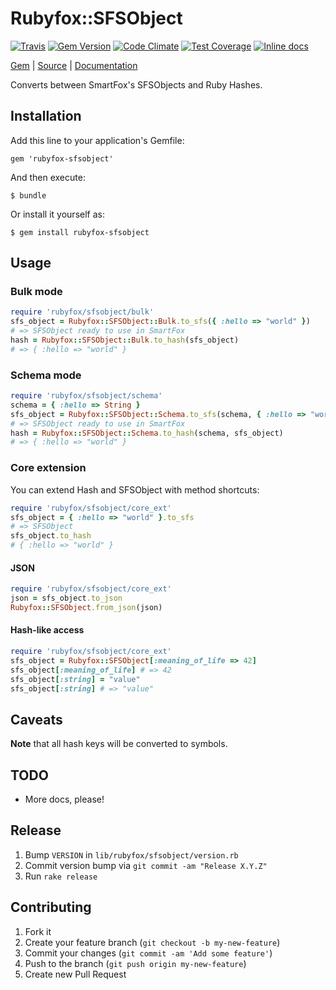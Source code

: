 [github]: https://github.com/neopoly/rubyfox-sfsobject
[doc]: http://rubydoc.info/github/neopoly/rubyfox-sfsobject/master/file/README.md
[gem]: https://rubygems.org/gems/rubyfox-sfsobject
[travis]: https://travis-ci.org/neopoly/rubyfox-sfsobject
[codeclimate]: https://codeclimate.com/github/neopoly/rubyfox-sfsobject
[inchpages]: https://inch-ci.org/github/neopoly/rubyfox-sfsobject

# Rubyfox::SFSObject

[![Travis](https://img.shields.io/travis/neopoly/rubyfox-sfsobject.svg?branch=master)][travis]
[![Gem Version](https://img.shields.io/gem/v/rubyfox-sfsobject.svg)][gem]
[![Code Climate](https://img.shields.io/codeclimate/github/neopoly/rubyfox-sfsobject.svg)][codeclimate]
[![Test Coverage](https://codeclimate.com/github/neopoly/rubyfox-sfsobject/badges/coverage.svg)][codeclimate]
[![Inline docs](https://inch-ci.org/github/neopoly/rubyfox-sfsobject.svg?branch=master&style=flat)][inchpages]

[Gem][gem] |
[Source][github] |
[Documentation][doc]

Converts between SmartFox's SFSObjects and Ruby Hashes.

## Installation

Add this line to your application's Gemfile:

    gem 'rubyfox-sfsobject'

And then execute:

    $ bundle

Or install it yourself as:

    $ gem install rubyfox-sfsobject

## Usage

### Bulk mode

```ruby
require 'rubyfox/sfsobject/bulk'
sfs_object = Rubyfox::SFSObject::Bulk.to_sfs({ :hello => "world" })
# => SFSObject ready to use in SmartFox
hash = Rubyfox::SFSObject::Bulk.to_hash(sfs_object)
# => { :hello => "world" }
```

### Schema mode

```ruby
require 'rubyfox/sfsobject/schema'
schema = { :hello => String }
sfs_object = Rubyfox::SFSObject::Schema.to_sfs(schema, { :hello => "world" })
# => SFSObject ready to use in SmartFox
hash = Rubyfox::SFSObject::Schema.to_hash(schema, sfs_object)
# => { :hello => "world" }
```

### Core extension

You can extend Hash and SFSObject with method shortcuts:

```ruby
require 'rubyfox/sfsobject/core_ext'
sfs_object = { :hello => "world" }.to_sfs
# => SFSObject
sfs_object.to_hash
# { :hello => "world" }
```

#### JSON

```ruby
require 'rubyfox/sfsobject/core_ext'
json = sfs_object.to_json
Rubyfox::SFSObject.from_json(json)
```

#### Hash-like access

```ruby
require 'rubyfox/sfsobject/core_ext'
sfs_object = Rubyfox::SFSObject[:meaning_of_life => 42]
sfs_object[:meaning_of_life] # => 42
sfs_object[:string] = "value"
sfs_object[:string] # => "value"
```

## Caveats

**Note** that all hash keys will be converted to symbols.

## TODO

*   More docs, please!

## Release

1. Bump `VERSION` in `lib/rubyfox/sfsobject/version.rb`
2. Commit version bump via `git commit -am "Release X.Y.Z"`
3. Run `rake release`

## Contributing

1.  Fork it
2.  Create your feature branch (`git checkout -b my-new-feature`)
3.  Commit your changes (`git commit -am 'Add some feature'`)
4.  Push to the branch (`git push origin my-new-feature`)
5.  Create new Pull Request

